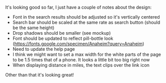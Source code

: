 It's looking good so far, I just have a couple of notes about the design:
- Font in the search results should be adjusted so it's vertically centered
- Search bar should be scaled at the same rate as search button (should be the same height)
- Drop shadows should be smaller (see mockup)
- Font should be updated to reflect pill-bottle look (https://fonts.google.com/specimen/Anaheim?query=Anaheim)
- Need to update the help page
- I think we might want to set a max width for the white parts of the page to be 1.5 times that of a phone. It looks a little bit too big right now
- When displaying distance in miles, the text clips over the link icon

Other than that it's looking great!
